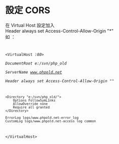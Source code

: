 # 設定 CORS   
  在 Virtual Host 設定加入    
  Header always set Access-Control-Allow-Origin "*"    
  如 ：    
  <code>    


  &lt;VirtualHost *:80>    
    DocumentRoot e:/svn/php_old    
    ServerName www.phpold.net    
    Header always set Access-Control-Allow-Origin "*"

	<Directory "e:/svn/php_old/">
		Options FollowSymLinks
		AllowOverride none
		Require all granted
	</Directory>
    
    ErrorLog logs/www.phpold.net-error_log
    CustomLog logs/www.phpold.net-access_log common
  &lt;/VirtualHost>    


  </code>
